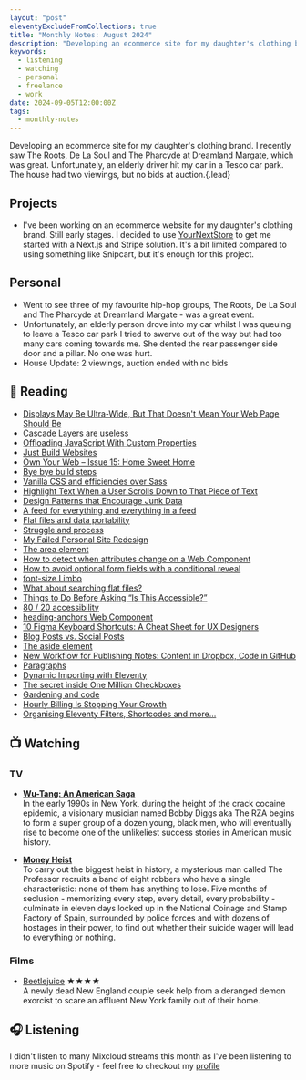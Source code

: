 ```yaml
---
layout: "post"
eleventyExcludeFromCollections: true
title: "Monthly Notes: August 2024"
description: "Developing an ecommerce site for my daughter's clothing brand. I recently saw The Roots, De La Soul and The Pharcyde at Dreamland Margate, which was great. Unfortunately, an elderly driver hit my car in a Tesco car park. The house had two viewings, but no bids at auction."
keywords:
  - listening
  - watching
  - personal
  - freelance
  - work
date: 2024-09-05T12:00:00Z
tags:
  - monthly-notes
---
```

Developing an ecommerce site for my daughter's clothing brand. I recently saw The Roots, De La Soul and The Pharcyde at Dreamland Margate, which was great. Unfortunately, an elderly driver hit my car in a Tesco car park. The house had two viewings, but no bids at auction.{.lead}

## Projects
- I've been working on an ecommerce website for my daughter's clothing brand. Still early stages. I decided to use [YourNextStore](https://yournextstore.com/) to get me started with a Next.js and Stripe solution. It's a bit limited compared to using something like Snipcart, but it's enough for this project.

## Personal
- Went to see three of my favourite hip-hop groups, The Roots, De La Soul and The Pharcyde at Dreamland Margate - was a great event.
- Unfortunately, an elderly person drove into my car whilst I was queuing to leave a Tesco car park I tried to swerve out of the way but had too many cars coming towards me. She dented the rear passenger side door and a pillar. No one was hurt.
- House Update: 2 viewings, auction ended with no bids

## 📖 Reading
- [Displays May Be Ultra-Wide, But That Doesn't Mean Your Web Page Should Be](https://martech.zone/optimal-web-page-width/)
- [Cascade Layers are useless](https://www.matuzo.at/blog/2023/cascade-layers-are-useless)
- [Offloading JavaScript With Custom Properties](https://heydonworks.com/article/offloading-javascript-with-custom-properties/)
- [Just Build Websites](https://blog.jim-nielsen.com/2024/just-build-websites/)
- [Own Your Web – Issue 15: Home Sweet Home](https://buttondown.email/ownyourweb/archive/issue-15/)
- [Bye bye build steps](https://gomakethings.com/bye-bye-build-steps/)
- [Vanilla CSS and efficiencies over Sass](https://gomakethings.com/vanilla-css-and-efficiencies-over-sass/)
- [Highlight Text When a User Scrolls Down to That Piece of Text](https://frontendmasters.com/blog/highlight-text-when-a-user-scrolls-down-to-that-piece-of-text/)
- [Design Patterns that Encourage Junk Data](https://css-irl.info/design-patterns-that-encourage-junk-data/)
- [A feed for everything and everything in a feed](https://coryd.dev/posts/2024/a-feed-for-everything-and-everything-in-a-feed/)
- [Flat files and data portability](https://gomakethings.com/flat-files-and-data-portability/)
- [Struggle and process](https://robinrendle.com/notes/struggle-and-process/)
- [My Failed Personal Site Redesign](https://blog.jim-nielsen.com/2024/my-failed-peronsal-site-redesign/)
- [The area element](https://heydonworks.com/article/the-area-element/)
- [How to detect when attributes change on a Web Component](https://gomakethings.com/how-to-detect-when-attributes-change-on-a-web-component/)
- [How to avoid optional form fields with a conditional reveal](https://adamsilver.io/blog/how-to-avoid-optional-form-fields-with-a-conditional-reveal/)
- [font-size Limbo](https://sebastianlaube.de/en/blog/font-size-limbo)
- [What about searching flat files?](https://gomakethings.com/what-about-searching-flat-files/)
- [Things to Do Before Asking “Is This Accessible?”](https://adrianroselli.com/2024/08/things-to-do-before-asking-is-this-accessible.html)
- [80 / 20 accessibility](https://marcus.io/blog/80-20-accessibility)
- [heading-anchors Web Component](https://darn.es/heading-anchors-web-component/)
- [10 Figma Keyboard Shortcuts: A Cheat Sheet for UX Designers](https://designlab.com/blog/10-figma-keyboard-shortcuts-a-cheat-sheet-for-ux-designers)
- [Blog Posts vs. Social Posts](https://blog.jim-nielsen.com/2024/blog-vs-social-posts/)
- [The aside element](https://heydonworks.com/article/the-aside-element/)
- [New Workflow for Publishing Notes: Content in Dropbox, Code in GitHub](https://blog.jim-nielsen.com/2024/notes-site-via-content-in-dropbox/)
- [Paragraphs](https://www.scottohara.me/blog/2024/08/29/paragraphs.html)
- [Dynamic Importing with Eleventy](https://www.trovster.com/blog/2024/08/dynamic-importing-with-eleventy)
- [The secret inside One Million Checkboxes](http://eieio.games/essays/the-secret-in-one-million-checkboxes/)
- [Gardening and code](https://gomakethings.com/gardening-and-code/)
- [Hourly Billing Is Stopping Your Growth](https://www.kyleprinsloo.com/articles/stop-billing-hourly)
- [Organising Eleventy Filters, Shortcodes and more…](https://www.trovster.com/blog/2024/08/organising-eleventy-filters-shortcodes-and-more)

## 📺 Watching

### TV
- **[Wu-Tang: An American Saga](https://www.themoviedb.org/tv/90870-wu-tang-an-american-saga "Wu-Tang: An American Saga")**  
In the early 1990s in New York, during the height of the crack cocaine epidemic, a visionary musician named Bobby Diggs aka The RZA begins to form a super group of a dozen young, black men, who will eventually rise to become one of the unlikeliest success stories in American music history.

- **[Money Heist](https://www.themoviedb.org/tv/71446-la-casa-de-papel "Money Heist")**  
To carry out the biggest heist in history, a mysterious man called The Professor recruits a band of eight robbers who have a single characteristic: none of them has anything to lose. Five months of seclusion - memorizing every step, every detail, every probability - culminate in eleven days locked up in the National Coinage and Stamp Factory of Spain, surrounded by police forces and with dozens of hostages in their power, to find out whether their suicide wager will lead to everything or nothing.

### Films
- [Beetlejuice](https://www.themoviedb.org/movie/4011-beetlejuice "Beetlejuice") ★★★★  
A newly dead New England couple seek help from a deranged demon exorcist to scare an affluent New York family out of their home.

## 🎧 Listening
I didn't listen to many Mixcloud streams this month as I've been listening to more music on Spotify - feel free to checkout my [profile](https://open.spotify.com/user/juan.fernandes)
